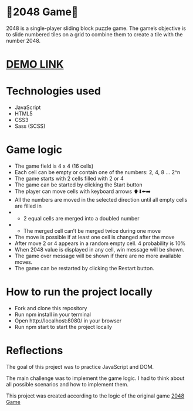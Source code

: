 # 💢2048 Game💢
2048 is a single-player sliding block puzzle game. The game’s objective is to slide numbered tiles on a grid to combine them to create a tile with the number 2048.
# [DEMO LINK](https://serhiivovchenko.github.io/Js-2048_game/)
# Technologies used
  * JavaScript
  * HTML5
  * CSS3
  * Sass (SCSS)
# Game logic
*  The game field is 4 x 4 (16 cells)
*  Each cell can be empty or contain one of the numbers: 2, 4, 8 ... 2^n
*  The game starts with 2 cells filled with 2 or 4
*  The game can be started by clicking the Start button
*  The player can move cells with keyboard arrows ⬆️⬇️⬅️➡️
*  All the numbers are moved in the selected direction until all empty cells are filled in
*  * 2 equal cells are merged into a doubled number
*  * The merged cell can’t be merged twice during one move
*  The move is possible if at least one cell is changed after the move
*  After move 2 or 4 appears in a random empty cell. 4 probability is 10%
*  When 2048 value is displayed in any cell, win message will be shown.
*  The game over message will be shown if there are no more available moves.
*  The game can be restarted by clicking the Restart button.
# How to run the project locally
* Fork and clone this repository
* Run npm install in your terminal
* Open http://localhost:8080/ in your browser
* Run npm start to start the project locally
# Reflections
The goal of this project was to practice JavaScript and DOM.

The main challenge was to implement the game logic. I had to think about all possible scenarios and how to implement them.

This project was created according to the logic of the original game [2048 Game](https://play2048.co/)
